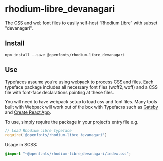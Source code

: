 
# rhodium-libre_devanagari

The CSS and web font files to easily self-host “Rhodium Libre” with subset "devanagari".

## Install

`npm install --save @openfonts/rhodium-libre_devanagari`

## Use

Typefaces assume you’re using webpack to process CSS and files. Each typeface
package includes all necessary font files (woff2, woff) and a CSS file with
font-face declarations pointing at these files.

You will need to have webpack setup to load css and font files. Many tools built
with Webpack will work out of the box with Typefaces such as [Gatsby](https://github.com/gatsbyjs/gatsby)
and [Create React App](https://github.com/facebookincubator/create-react-app).

To use, simply require the package in your project’s entry file e.g.

```javascript
// Load Rhodium Libre typeface
require('@openfonts/rhodium-libre_devanagari')
```

Usage in SCSS:
```scss
@import "~@openfonts/rhodium-libre_devanagari/index.css";
```

